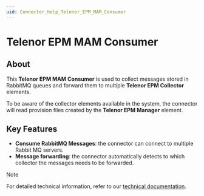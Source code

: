```yaml
---
uid: Connector_help_Telenor_EPM_MAM_Consumer
---
```


# Telenor EPM MAM Consumer
## About
This **Telenor EPM MAM Consumer** is used to collect messages stored in RabbitMQ queues and forward them to multiple **Telenor EPM Collector** elements.

To be aware of the collector elements available in the system, the connector will read provision files created by the **Telenor EPM Manager** element.

## Key Features
 - **Consume RabbitMQ Messages**: the connector can connect to multiple Rabbit MQ servers.
 - **Message forwarding**: the connector automatically detects to which collector the messages needs to be forwarded.

> [!NOTE]
> For detailed technical information, refer to our [technical documentation](xref:Connector_help_Telenor_EPM_MAM_Consumer_Technical).